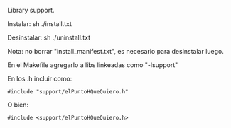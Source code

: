Library support.

Instalar:
 	sh ./install.txt

Desinstalar:
	sh ./uninstall.txt

Nota: no borrar "install_manifest.txt", es necesario para desinstalar luego.

En el Makefile agregarlo a libs linkeadas como "-lsupport"

En los .h incluir como:

	#include "support/elPuntoHQueQuiero.h"

O bien:

	#include <support/elPuntoHQueQuiero.h>
